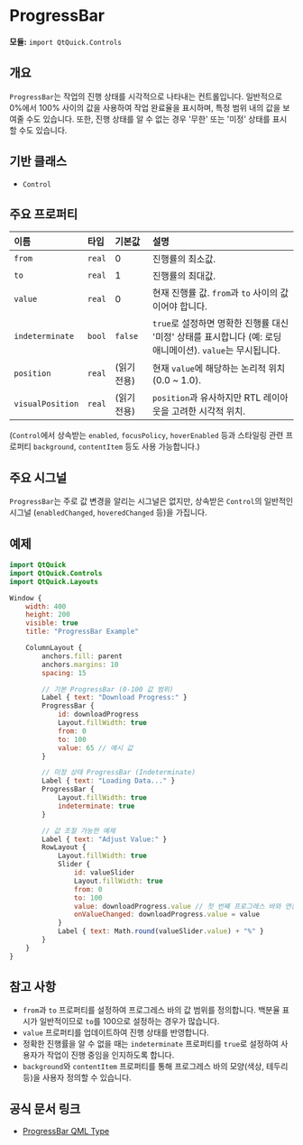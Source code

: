 # ProgressBar

**모듈:** `import QtQuick.Controls`

## 개요

`ProgressBar`는 작업의 진행 상태를 시각적으로 나타내는 컨트롤입니다. 일반적으로 0%에서 100% 사이의 값을 사용하여 작업 완료율을 표시하며, 특정 범위 내의 값을 보여줄 수도 있습니다. 또한, 진행 상태를 알 수 없는 경우 '무한' 또는 '미정' 상태를 표시할 수도 있습니다.

## 기반 클래스

*   `Control`

## 주요 프로퍼티

| 이름             | 타입        | 기본값          | 설명                                                                                                                                   |
| :--------------- | :---------- | :-------------- | :------------------------------------------------------------------------------------------------------------------------------------- |
| `from`           | `real`      | 0               | 진행률의 최소값.                                                                                                                         |
| `to`             | `real`      | 1               | 진행률의 최대값.                                                                                                                       |
| `value`          | `real`      | 0               | 현재 진행률 값. `from`과 `to` 사이의 값이어야 합니다.                                                                                    |
| `indeterminate`  | `bool`      | `false`         | `true`로 설정하면 명확한 진행률 대신 '미정' 상태를 표시합니다 (예: 로딩 애니메이션). `value`는 무시됩니다.                               |
| `position`       | `real`      | (읽기 전용)     | 현재 `value`에 해당하는 논리적 위치 (0.0 ~ 1.0).                                                                                       |
| `visualPosition` | `real`      | (읽기 전용)     | `position`과 유사하지만 RTL 레이아웃을 고려한 시각적 위치.                                                                               |

(`Control`에서 상속받는 `enabled`, `focusPolicy`, `hoverEnabled` 등과 스타일링 관련 프로퍼티 `background`, `contentItem` 등도 사용 가능합니다.)

## 주요 시그널

`ProgressBar`는 주로 값 변경을 알리는 시그널은 없지만, 상속받은 `Control`의 일반적인 시그널 (`enabledChanged`, `hoveredChanged` 등)을 가집니다.

## 예제

```qml
import QtQuick
import QtQuick.Controls
import QtQuick.Layouts

Window {
    width: 400
    height: 200
    visible: true
    title: "ProgressBar Example"

    ColumnLayout {
        anchors.fill: parent
        anchors.margins: 10
        spacing: 15

        // 기본 ProgressBar (0-100 값 범위)
        Label { text: "Download Progress:" }
        ProgressBar {
            id: downloadProgress
            Layout.fillWidth: true
            from: 0
            to: 100
            value: 65 // 예시 값
        }

        // 미정 상태 ProgressBar (Indeterminate)
        Label { text: "Loading Data..." }
        ProgressBar {
            Layout.fillWidth: true
            indeterminate: true
        }

        // 값 조절 가능한 예제
        Label { text: "Adjust Value:" }
        RowLayout {
            Layout.fillWidth: true
            Slider {
                id: valueSlider
                Layout.fillWidth: true
                from: 0
                to: 100
                value: downloadProgress.value // 첫 번째 프로그레스 바와 연동
                onValueChanged: downloadProgress.value = value
            }
            Label { text: Math.round(valueSlider.value) + "%" }
        }
    }
}
```

## 참고 사항

*   `from`과 `to` 프로퍼티를 설정하여 프로그레스 바의 값 범위를 정의합니다. 백분율 표시가 일반적이므로 `to`를 100으로 설정하는 경우가 많습니다.
*   `value` 프로퍼티를 업데이트하여 진행 상태를 반영합니다.
*   정확한 진행률을 알 수 없을 때는 `indeterminate` 프로퍼티를 `true`로 설정하여 사용자가 작업이 진행 중임을 인지하도록 합니다.
*   `background`와 `contentItem` 프로퍼티를 통해 프로그레스 바의 모양(색상, 테두리 등)을 사용자 정의할 수 있습니다. 

## 공식 문서 링크

*   [ProgressBar QML Type ](https://doc.qt.io/qt-6/qml-qtquick-controls-progressbar.html) 